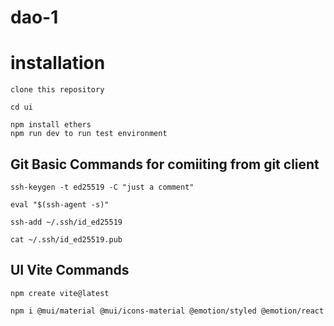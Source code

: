 # dao-1

# installation

```
clone this repository 

cd ui

npm install ethers
npm run dev to run test environment

```

## Git Basic Commands for comiiting from git client

```
ssh-keygen -t ed25519 -C "just a comment"

eval "$(ssh-agent -s)"

ssh-add ~/.ssh/id_ed25519

cat ~/.ssh/id_ed25519.pub
```


## UI Vite Commands
```
npm create vite@latest
```
```
npm i @mui/material @mui/icons-material @emotion/styled @emotion/react
```
